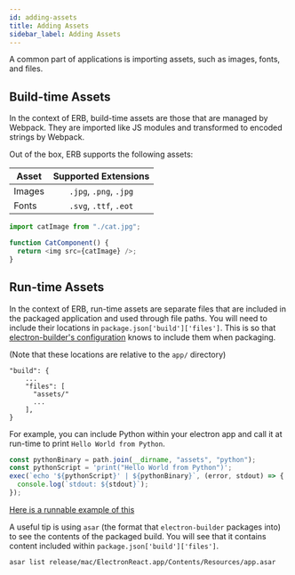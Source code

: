 ```yaml
---
id: adding-assets
title: Adding Assets
sidebar_label: Adding Assets
---
```


A common part of applications is importing assets, such as images, fonts, and files.

## Build-time Assets

In the context of ERB, build-time assets are those that are managed by Webpack. They are imported like JS modules and transformed to encoded strings by Webpack.

Out of the box, ERB supports the following assets:

| Asset  |  Supported Extensions  |
| ------ | :--------------------: |
| Images | `.jpg`, `.png`, `.jpg` |
| Fonts  | `.svg`, `.ttf`, `.eot` |

```js
import catImage from "./cat.jpg";

function CatComponent() {
  return <img src={catImage} />;
}
```

## Run-time Assets

In the context of ERB, run-time assets are separate files that are included in the packaged application and used through file paths. You will need to include their locations in `package.json['build']['files']`. This is so that [electron-builder's configuration](https://www.electron.build/configuration/contents#files) knows to include them when packaging.

(Note that these locations are relative to the `app/` directory)

```jsonc
"build": {
    ...
    "files": [
      "assets/"
      ...
    ],
}
```

For example, you can include Python within your electron app and call it at run-time to print `Hello World from Python`.

```js
const pythonBinary = path.join(__dirname, "assets", "python");
const pythonScript = 'print("Hello World from Python")';
exec(`echo '${pythonScript}' | ${pythonBinary}`, (error, stdout) => {
  console.log(`stdout: ${stdout}`);
});
```

[Here is a runnable example of this](https://github.com/electron-react-boilerplate/examples/commit/d1eddcd0e30ec22edd3fd3900ee3c12e1da4cdba)

A useful tip is using `asar` (the format that `electron-builder` packages into) to see the contents of the packaged build. You will see that it contains content included within `package.json['build']['files']`.

```bash
asar list release/mac/ElectronReact.app/Contents/Resources/app.asar
```
